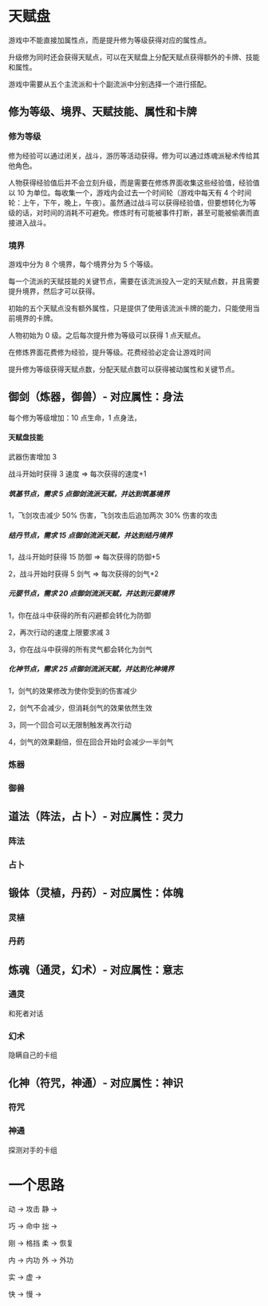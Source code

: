 # 天赋盘

游戏中不能直接加属性点，而是提升修为等级获得对应的属性点。

升级修为同时还会获得天赋点，可以在天赋盘上分配天赋点获得额外的卡牌、技能和属性。

游戏中需要从五个主流派和十个副流派中分别选择一个进行搭配。

## 修为等级、境界、天赋技能、属性和卡牌

### 修为等级

修为经验可以通过闭关，战斗，游历等活动获得。修为可以通过炼魂派秘术传给其他角色。

人物获得经验值后并不会立刻升级，而是需要在修炼界面收集这些经验值，经验值以 10 为单位。每收集一个，游戏内会过去一个时间轮（游戏中每天有 4 个时间轮：上午，下午，晚上，午夜）。虽然通过战斗可以获得经验值，但要想转化为等级的话，对时间的消耗不可避免。修炼时有可能被事件打断，甚至可能被偷袭而直接进入战斗。

### 境界

游戏中分为 8 个境界，每个境界分为 5 个等级。

每一个流派的天赋技能的关键节点，需要在该流派投入一定的天赋点数，并且需要提升境界，然后才可以获得。

初始的五个天赋点没有额外属性，只是提供了使用该流派卡牌的能力，只能使用当前境界的卡牌。

人物初始为 0 级。之后每次提升修为等级可以获得 1 点天赋点。

在修炼界面花费修为经验，提升等级。花费经验必定会让游戏时间

提升修为等级获得天赋点数，分配天赋点数可以获得被动属性和关键节点。

## 御剑（炼器，御兽）- 对应属性：身法

每个修为等级增加：10 点生命，1 点身法，

#### 天赋盘技能

武器伤害增加 3

战斗开始时获得 3 速度 => 每次获得的速度+1

##### 筑基节点，需求 5 点御剑流派天赋，并达到筑基境界

1，飞剑攻击减少 50% 伤害，飞剑攻击后追加两次 30% 伤害的攻击

##### 结丹节点，需求 15 点御剑流派天赋，并达到结丹境界

1，战斗开始时获得 15 防御 => 每次获得的防御+5

2，战斗开始时获得 5 剑气 => 每次获得的剑气+2

##### 元婴节点，需求 20 点御剑流派天赋，并达到元婴境界

1，你在战斗中获得的所有闪避都会转化为防御

2，再次行动的速度上限要求减 3

3，你在战斗中获得的所有灵气都会转化为剑气

##### 化神节点，需求 25 点御剑流派天赋，并达到化神境界

1，剑气的效果修改为使你受到的伤害减少

2，剑气不会减少，但消耗剑气的效果依然生效

3，同一个回合可以无限制触发再次行动

4，剑气的效果翻倍，但在回合开始时会减少一半剑气

### 炼器

### 御兽

## 道法（阵法，占卜）- 对应属性：灵力

### 阵法

### 占卜

## 锻体（灵植，丹药）- 对应属性：体魄

### 灵植

### 丹药

## 炼魂（通灵，幻术）- 对应属性：意志

### 通灵

和死者对话

### 幻术

隐瞒自己的卡组

## 化神（符咒，神通）- 对应属性：神识

### 符咒

### 神通

探测对手的卡组

# 一个思路

动 -> 攻击
静 ->

巧 -> 命中
拙 ->

刚 -> 格挡
柔 -> 恢复

内 -> 内功
外 -> 外功

实 ->
虚 ->

快 ->
慢 ->

